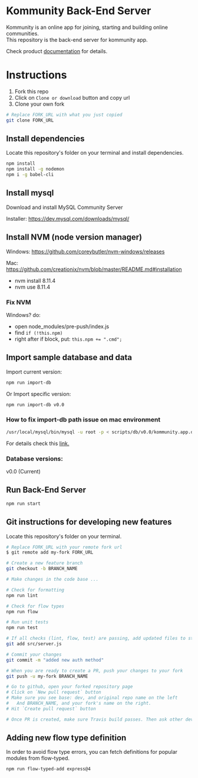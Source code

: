 # Kommunity Back-End Server
Kommunity is an online app for joining, starting and building online communities.<br/>
This repository is the back-end server for kommunity app. 

Check product [documentation](https://docs.google.com/document/d/1P9znOKfQIHDP3BVS5ptvFgzSLmL0vo4WTAZrcKatFBA) for details.

# Instructions
1. Fork this repo
2. Click on `Clone or download` button and copy url
3. Clone your own fork
```bash
# Replace FORK_URL with what you just copied
git clone FORK_URL
```

## Install dependencies
Locate this repository's folder on your terminal and install dependencies.
``` bash
npm install
npm install -g nodemon
npm i -g babel-cli
```

## Install mysql
Download and install MySQL Community Server

Installer: https://dev.mysql.com/downloads/mysql/

## Install NVM (node version manager)
Windows: https://github.com/coreybutler/nvm-windows/releases

Mac: https://github.com/creationix/nvm/blob/master/README.md#installation

- nvm install 8.11.4
- nvm use 8.11.4

### Fix NVM

Windows? do:
- open node_modules/pre-push/index.js
- find `if (!this.npm)`
- right after if block, put:
`this.npm += ".cmd";`

## Import sample database and data

Import current version:
```bash
npm run import-db
```

Or Import specific version:
```bash
npm run import-db v0.0
```

### How to fix import-db path issue on mac environment

```bash
/usr/local/mysql/bin/mysql -u root -p < scripts/db/v0.0/kommunity.app.db.v0.0.sql
```
For details check this [link.](https://stackoverflow.com/questions/10577374/mysql-command-not-found-in-os-x-10-7)

### Database versions:
v0.0 (Current)

## Run Back-End Server
```bash
npm run start
```

## Git instructions for developing new features
Locate this repository's folder on your terminal.

```bash
# Replace FORK_URL with your remote fork url
$ git remote add my-fork FORK_URL

# Create a new feature branch
git checkout -b BRANCH_NAME

# Make changes in the code base ...

# Check for formatting
npm run lint

# Check for flow types
npm run flow

# Run unit tests
npm run test

# If all checks (lint, flow, test) are passing, add updated files to staging
git add src/server.js

# Commit your changes
git commit -m "added new auth method"

# When you are ready to create a PR, push your changes to your fork
git push -u my-fork BRANCH_NAME

# Go to github, open your forked repository page
# Click on `New pull request` button
# Make sure you see base: dev, and original repo name on the left
#   And BRANCH_NAME, and your fork's name on the right.
# Hit `Create pull request` button

# Once PR is created, make sure Travis build passes. Then ask other developers to review your code.
```

## Adding new flow type definition
In order to avoid flow type errors, you can fetch definitions for popular modules from flow-typed.

```bash
npm run flow-typed-add express@4
```
